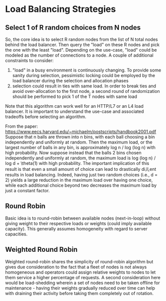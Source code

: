 # Load Balancing Strategies

## Select 1 of R random choices from N nodes
So, the core idea is to select R random nodes from the list of N total nodes behind the load balancer. Then query the "load" on these R nodes and pick the one with the least "load". Depending on the use-case, "load" could be modeled as the number of connections to a node. A couple of additional constraints to consider:
1. "load" in a busy environment is continuously changing. To provide some sanity during selection, pessimistic locking could be employed by the load balancer during the selection and allocation phases
2. selection could result in ties with same load. In order to break ties and avoid over-allocation to the first node, a second round of randomization should be performed to pick 1 of the T nodes with same load

Note that this algorithm can work well for an HTTP/L7 or an L4 load balancer. It is important to understand the use-case and associated tradeoffs before selecting an algorithm.

From the paper:
https://www.eecs.harvard.edu/~michaelm/postscripts/handbook2001.pdf
Suppose that n balls are thrown into n bins, with each ball choosing a bin independently and uniformly at random. Then the maximum load, or the largest number of balls in any bin, is approximately log n / log (log n) with high probability. Now suppose instead that the balls 2 bins chosen independently and uniformly at random, the maximum load is log (log n) / log d + \theta(1) with high probability. The important implication of this result is that even a small amount of choice can lead to drastically diㄦent results in load balancing. Indeed, having just two random choices (i.e., d = 2) yields a large reduction in the maximum load over having one choice, while each additional choice beyond two decreases the maximum load by just a constant factor.

## Round Robin
Basic idea is to round-robin between available nodes (next-in-loop) without giving weight to their respective loads or weights (could imply available capacity). This generally assumes homogeneity with regard to server capacities.

## Weighted Round Robin
Weighted round-robin shares the simplicity of round-robin algorithm but gives due consideration to the fact that a fleet of nodes is not always homogeneous and operators could assign relative weights to nodes to let them service a higher percentage of requests. A second consideration here would be load-shedding wherein a set of nodes need to be taken offline for maintenance - having their weights gradually reduced over time can help with draining their activity before taking them completely out of rotation.

